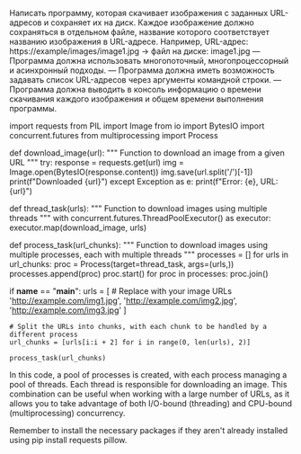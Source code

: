 Написать программу, которая скачивает изображения с заданных URL-адресов и сохраняет их на диск. Каждое изображение должно сохраняться в отдельном файле, название которого соответствует названию изображения в URL-адресе. Например, URL-адрес: https://example/images/image1.jpg -> файл на диске: image1.jpg — Программа должна использовать многопоточный, многопроцессорный и асинхронный подходы. — Программа должна иметь возможность задавать список URL-адресов через аргументы командной строки. — Программа должна выводить в консоль информацию о времени скачивания каждого изображения и общем времени выполнения программы.

import requests
from PIL import Image
from io import BytesIO
import concurrent.futures
from multiprocessing import Process

def download_image(url):
    """
    Function to download an image from a given URL
    """
    try:
        response = requests.get(url)
        img = Image.open(BytesIO(response.content))
        img.save(url.split('/')[-1])
        print(f"Downloaded {url}")
    except Exception as e:
        print(f"Error: {e}, URL: {url}")

def thread_task(urls):
    """
    Function to download images using multiple threads
    """
    with concurrent.futures.ThreadPoolExecutor() as executor:
        executor.map(download_image, urls)

def process_task(url_chunks):
    """
    Function to download images using multiple processes, each with multiple threads
    """
    processes = []
    for urls in url_chunks:
        proc = Process(target=thread_task, args=(urls,))
        processes.append(proc)
        proc.start()
    for proc in processes:
        proc.join()

if __name__ == "__main__":
    urls = [
        # Replace with your image URLs
        'http://example.com/img1.jpg',
        'http://example.com/img2.jpg',
        'http://example.com/img3.jpg'
    ]
  
    # Split the URLs into chunks, with each chunk to be handled by a different process
    url_chunks = [urls[i:i + 2] for i in range(0, len(urls), 2)]
  
    process_task(url_chunks)
In this code, a pool of processes is created, with each process managing a pool of threads. Each thread is responsible for downloading an image. This combination can be useful when working with a large number of URLs, as it allows you to take advantage of both I/O-bound (threading) and CPU-bound (multiprocessing) concurrency.

Remember to install the necessary packages if they aren't already installed using pip install requests pillow.
